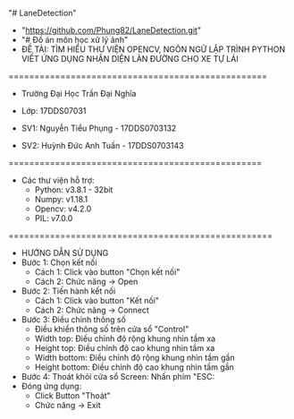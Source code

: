"# LaneDetection"
 - "https://github.com/Phung82/LaneDetection.git"
 - "# Đồ án môn học xử lý ảnh"
 - ĐỀ TÀI: TÌM HIỂU THƯ VIỆN OPENCV, NGÔN NGỮ LẬP TRÌNH PYTHON
  VIẾT ỨNG DỤNG NHẬN DIỆN LÀN ĐƯỜNG CHO XE TỰ LÁI

==================================================
- Trường Đại Học Trần Đại Nghĩa
- Lớp: 17DDS07031

- SV1: Nguyễn Tiểu Phụng  - 17DDS0703132
- SV2: Huỳnh Đức Anh Tuấn - 17DDS0703143

=================================================

- Các thư viện hỗ trợ:
  + Python: v3.8.1 - 32bit
  + Numpy: v1.18.1
  + Opencv: v4.2.0
  + PIL: v7.0.0

===================================================
- HƯỚNG DẪN SỬ DỤNG
- Bước 1: Chọn kết nối
	+ Cách 1: Click vào button "Chọn kết nối"
	+ Cách 2: Chức năng -> Open
- Bước 2: Tiến hành kết nối
	+ Cách 1: Click vào button "Kết nối"
	+ Cách 2: Chức năng -> Connect
- Bước 3: Điều chỉnh thông số
	+ Điều khiển thông số trên cửa sổ "Control"
	+ Width top: Điều chỉnh độ rộng khung nhìn tầm xa
	+ Height top: Điều chỉnh độ cao khung nhìn tầm xa
	+ Width bottom: Điều chỉnh độ rộng khung nhìn tầm gần
	+ Height bottom: Điều chỉnh độ cao khung nhìn tầm gần
- Bước 4: Thoát khỏi cửa sổ Screen: Nhấn phím "ESC:
- Đóng ứng dụng:
	+ Click Button "Thoát"
	+ Chức năng -> Exit
